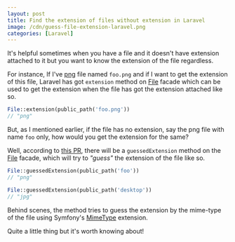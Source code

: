 ```yaml
---
layout: post
title: Find the extension of files without extension in Laravel
image: /cdn/guess-file-extension-laravel.png
categories: [Laravel]
---
```


It's helpful sometimes when you have a file and it doesn't have extension attached to it but you want to know the extension of the file regardless.

For instance, If I've [png](https://en.wikipedia.org/wiki/Portable_Network_Graphics) file named `foo.png` and if I want to get the extension of this file, Laravel has got `extension` method on [File](https://laravel.com/api/5.8/Illuminate/Support/Facades/File.html) facade which can be used to get the extension when the file has got the extension attached like so.

```php
File::extension(public_path('foo.png'))
// "png"
```

But, as I mentioned earlier, if the file has no extension, say the png file with name `foo` only, how would you get the extension for the same?

Well, according to [this PR](https://github.com/laravel/framework/pull/33001), there will be a `guessedExtension` method on the [File](https://laravel.com/api/5.8/Illuminate/Support/Facades/File.html) facade, which will try to *"guess"* the extension of the file like so.

```php
File::guessedExtension(public_path('foo'))
// "png"

File::guessedExtension(public_path('desktop'))
// "jpg"
```

Behind scenes, the method tries to guess the extension by the mime-type of the file using Symfony's [MimeType](https://symfony.com/doc/current/components/mime.html) extension.

Quite a little thing but it's worth knowing about!